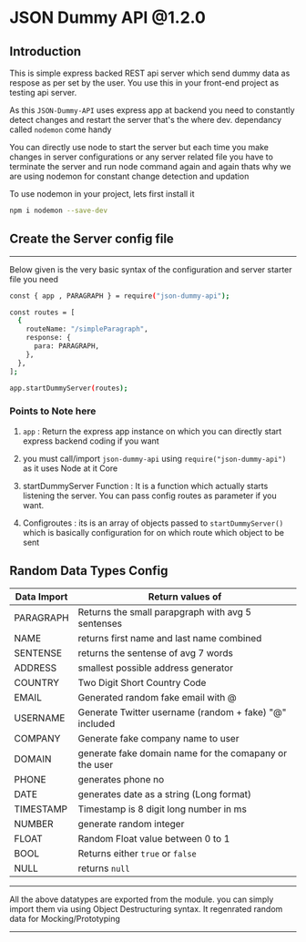 # JSON Dummy API @1.2.0

## Introduction

This is simple express backed REST api server which send dummy data as respose as per set by the user. You use this in your front-end project as testing api server.

As this `JSON-Dummy-API` uses express app at backend you need to constantly detect changes and restart the server that's the where dev. dependancy called `nodemon` come handy

You can directly use node to start the server but each time you make changes in server configurations or any server related file you have to terminate the server and run node command again and again thats why we are using nodemon for constant change detection and updation

To use nodemon in your project, lets first install it

```sh
npm i nodemon --save-dev
```

## Create the Server config file

---

Below given is the very basic syntax of the configuration and server starter file you need

```sh
const { app , PARAGRAPH } = require("json-dummy-api");

const routes = [
  {
    routeName: "/simpleParagraph",
    response: {
      para: PARAGRAPH,
    },
  },
];

app.startDummyServer(routes);
```

### Points to Note here

1. `app` : Return the express app instance on which you can directly start express backend coding if you want

2. you must call/import `json-dummy-api` using `require("json-dummy-api")` as it uses Node at it Core

3. startDummyServer Function : It is a function which actually starts listening the server. You can pass config routes as parameter if you want.

4. Configroutes : its is an array of objects passed to `startDummyServer()` which is basically configuration for on which route which object to be sent

## Random Data Types Config

| Data Import | Return values of                                       |
| ----------- | ------------------------------------------------------ |
| PARAGRAPH   | Returns the small parapgraph with avg 5 sentenses      |
| NAME        | returns first name and last name combined              |
| SENTENSE    | returns the sentense of avg 7 words                    |
| ADDRESS     | smallest possible address generator                    |
| COUNTRY     | Two Digit Short Country Code                           |
| EMAIL       | Generated random fake email with @                     |
| USERNAME    | Generate Twitter username (random + fake) "@" included |
| COMPANY     | Generate fake company name to user                     |
| DOMAIN      | generate fake domain name for the comapany or the user |
| PHONE       | generates phone no                                     |
| DATE        | generates date as a string (Long format)               |
| TIMESTAMP   | Timestamp is 8 digit long number in ms                 |
| NUMBER      | generate random integer                                |
| FLOAT       | Random Float value between 0 to 1                      |
| BOOL        | Returns either `true` or `false`                       |
| NULL        | returns `null`                                         |

---


All the above datatypes are exported from the module. you can simply import them via using Object Destructuring syntax. It regenrated random data for Mocking/Prototyping

-----